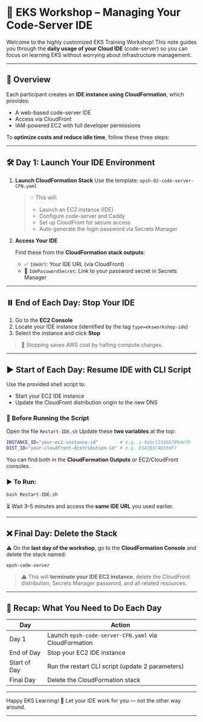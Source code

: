 # 🧪 EKS Workshop – Managing Your Code-Server IDE

Welcome to the highly customized EKS Training Workshop! This note guides you through the **daily usage of your Cloud IDE** (code-server) so you can focus on learning EKS without worrying about infrastructure management.

---

## 📄 Overview

Each participant creates an **IDE instance using CloudFormation**, which provides:

* A web-based code-server IDE
* Access via CloudFront
* IAM-powered EC2 with full developer permissions

To **optimize costs and reduce idle time**, follow these three steps:

---

## 🛠️ Day 1: Launch Your IDE Environment

1. **Launch CloudFormation Stack**
   Use the template: `epsh-02-code-server-CFN.yaml`

   > 💡 This will:
   >
   > * Launch an EC2 instance (IDE)
   > * Configure code-server and Caddy
   > * Set up CloudFront for secure access
   > * Auto-generate the login password via Secrets Manager

2. **Access Your IDE**

   Find these from the **CloudFormation stack outputs**:

   * ✅ `IdeUrl`: Your IDE URL (via CloudFront)
   * 🔐 `IdePasswordSecret`: Link to your password secret in Secrets Manager

---

## ⏸️ End of Each Day: Stop Your IDE

1. Go to the **EC2 Console**
2. Locate your IDE instance (identified by the tag `type=eksworkshop-ide`)
3. Select the instance and click **Stop**

> 💸 Stopping saves AWS cost by halting compute charges.

---

## ▶️ Start of Each Day: Resume IDE with CLI Script

Use the provided shell script to:

* Start your EC2 IDE instance
* Update the CloudFront distribution origin to the new DNS

### 🔧 Before Running the Script

Open the file `Restart-IDE.sh`
Update these **two variables** at the top:

```bash
INSTANCE_ID="your-ec2-instance-id"        # e.g. i-0abc123456789def0
DIST_ID="your-cloudfront-distribution-id" # e.g. E1A2B3C4D5E6F7
```

You can find both in the **CloudFormation Outputs** or EC2/CloudFront consoles.

### ▶️ To Run:

```bash
bash Restart-IDE.sh
```

⏳ Wait 3–5 minutes and access the **same IDE URL** you used earlier.

---

## ❌ Final Day: Delete the Stack

⚠️ On the **last day of the workshop**, go to the **CloudFormation Console** and delete the stack named:

```
epsh-code-server
```

> ⚠️ This will **terminate your IDE EC2 instance**, delete the CloudFront distribution, Secrets Manager password, and all related resources.

---

## 📌 Recap: What You Need to Do Each Day

| Day          | Action                                                |
| ------------ | ----------------------------------------------------- |
| Day 1        | Launch `epsh-code-server-CFN.yaml` via CloudFormation |
| End of Day   | Stop your EC2 IDE instance                            |
| Start of Day | Run the restart CLI script (update 2 parameters)      |
| Final Day    | Delete the CloudFormation stack                       |

---

Happy EKS Learning! 🚀
Let your IDE work for you — not the other way around.

---

